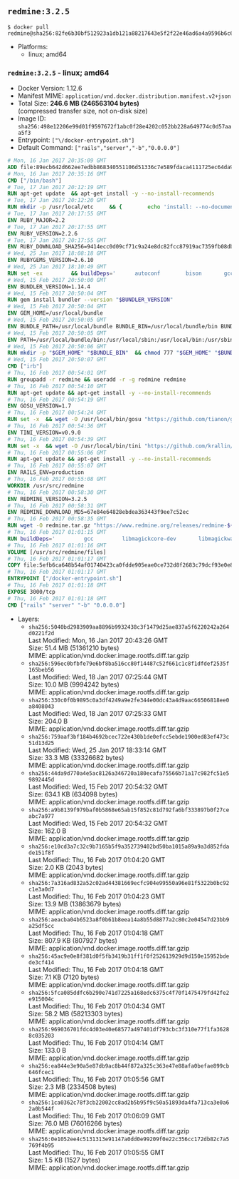 ## `redmine:3.2.5`

```console
$ docker pull redmine@sha256:82fe6b30bf512923a1db121a88217643e5f2f22e46ad6a4a9596b6c6e5a47eb9
```

-	Platforms:
	-	linux; amd64

### `redmine:3.2.5` - linux; amd64

-	Docker Version: 1.12.6
-	Manifest MIME: `application/vnd.docker.distribution.manifest.v2+json`
-	Total Size: **246.6 MB (246563104 bytes)**  
	(compressed transfer size, not on-disk size)
-	Image ID: `sha256:498e12206e99d01f9597672f1abc0f28e4202c052bb228a649774c0d57aaa5f3`
-	Entrypoint: `["\/docker-entrypoint.sh"]`
-	Default Command: `["rails","server","-b","0.0.0.0"]`

```dockerfile
# Mon, 16 Jan 2017 20:35:09 GMT
ADD file:89ecb642d662ee7edbb868340551106d51336c7e589fdaca4111725ec64da957 in / 
# Mon, 16 Jan 2017 20:35:16 GMT
CMD ["/bin/bash"]
# Tue, 17 Jan 2017 20:12:19 GMT
RUN apt-get update 	&& apt-get install -y --no-install-recommends 		bzip2 		ca-certificates 		libffi-dev 		libgdbm3 		libssl-dev 		libyaml-dev 		procps 		zlib1g-dev 	&& rm -rf /var/lib/apt/lists/*
# Tue, 17 Jan 2017 20:12:20 GMT
RUN mkdir -p /usr/local/etc 	&& { 		echo 'install: --no-document'; 		echo 'update: --no-document'; 	} >> /usr/local/etc/gemrc
# Tue, 17 Jan 2017 20:17:55 GMT
ENV RUBY_MAJOR=2.2
# Tue, 17 Jan 2017 20:17:55 GMT
ENV RUBY_VERSION=2.2.6
# Tue, 17 Jan 2017 20:17:55 GMT
ENV RUBY_DOWNLOAD_SHA256=9414ecc0d09cf71c9a24e8dc82fcc87919ac7359fb08db2791d6c32bfd157339
# Wed, 25 Jan 2017 18:08:18 GMT
ENV RUBYGEMS_VERSION=2.6.10
# Wed, 25 Jan 2017 18:10:49 GMT
RUN set -ex 		&& buildDeps=' 		autoconf 		bison 		gcc 		libbz2-dev 		libgdbm-dev 		libglib2.0-dev 		libncurses-dev 		libreadline-dev 		libxml2-dev 		libxslt-dev 		make 		ruby 		wget 		xz-utils 	' 	&& apt-get update 	&& apt-get install -y --no-install-recommends $buildDeps 	&& rm -rf /var/lib/apt/lists/* 		&& wget -O ruby.tar.xz "https://cache.ruby-lang.org/pub/ruby/${RUBY_MAJOR%-rc}/ruby-$RUBY_VERSION.tar.xz" 	&& echo "$RUBY_DOWNLOAD_SHA256 *ruby.tar.xz" | sha256sum -c - 		&& mkdir -p /usr/src/ruby 	&& tar -xJf ruby.tar.xz -C /usr/src/ruby --strip-components=1 	&& rm ruby.tar.xz 		&& cd /usr/src/ruby 		&& { 		echo '#define ENABLE_PATH_CHECK 0'; 		echo; 		cat file.c; 	} > file.c.new 	&& mv file.c.new file.c 		&& autoconf 	&& ./configure --disable-install-doc --enable-shared 	&& make -j"$(nproc)" 	&& make install 		&& apt-get purge -y --auto-remove $buildDeps 	&& cd / 	&& rm -r /usr/src/ruby 		&& gem update --system "$RUBYGEMS_VERSION"
# Wed, 15 Feb 2017 20:50:00 GMT
ENV BUNDLER_VERSION=1.14.4
# Wed, 15 Feb 2017 20:50:04 GMT
RUN gem install bundler --version "$BUNDLER_VERSION"
# Wed, 15 Feb 2017 20:50:04 GMT
ENV GEM_HOME=/usr/local/bundle
# Wed, 15 Feb 2017 20:50:05 GMT
ENV BUNDLE_PATH=/usr/local/bundle BUNDLE_BIN=/usr/local/bundle/bin BUNDLE_SILENCE_ROOT_WARNING=1 BUNDLE_APP_CONFIG=/usr/local/bundle
# Wed, 15 Feb 2017 20:50:05 GMT
ENV PATH=/usr/local/bundle/bin:/usr/local/sbin:/usr/local/bin:/usr/sbin:/usr/bin:/sbin:/bin
# Wed, 15 Feb 2017 20:50:06 GMT
RUN mkdir -p "$GEM_HOME" "$BUNDLE_BIN" 	&& chmod 777 "$GEM_HOME" "$BUNDLE_BIN"
# Wed, 15 Feb 2017 20:50:07 GMT
CMD ["irb"]
# Thu, 16 Feb 2017 00:54:01 GMT
RUN groupadd -r redmine && useradd -r -g redmine redmine
# Thu, 16 Feb 2017 00:54:10 GMT
RUN apt-get update && apt-get install -y --no-install-recommends 		ca-certificates 		wget 	&& rm -rf /var/lib/apt/lists/*
# Thu, 16 Feb 2017 00:54:19 GMT
ENV GOSU_VERSION=1.7
# Thu, 16 Feb 2017 00:54:24 GMT
RUN set -x 	&& wget -O /usr/local/bin/gosu "https://github.com/tianon/gosu/releases/download/$GOSU_VERSION/gosu-$(dpkg --print-architecture)" 	&& wget -O /usr/local/bin/gosu.asc "https://github.com/tianon/gosu/releases/download/$GOSU_VERSION/gosu-$(dpkg --print-architecture).asc" 	&& export GNUPGHOME="$(mktemp -d)" 	&& gpg --keyserver ha.pool.sks-keyservers.net --recv-keys B42F6819007F00F88E364FD4036A9C25BF357DD4 	&& gpg --batch --verify /usr/local/bin/gosu.asc /usr/local/bin/gosu 	&& rm -r "$GNUPGHOME" /usr/local/bin/gosu.asc 	&& chmod +x /usr/local/bin/gosu 	&& gosu nobody true
# Thu, 16 Feb 2017 00:54:36 GMT
ENV TINI_VERSION=v0.9.0
# Thu, 16 Feb 2017 00:54:39 GMT
RUN set -x 	&& wget -O /usr/local/bin/tini "https://github.com/krallin/tini/releases/download/$TINI_VERSION/tini" 	&& wget -O /usr/local/bin/tini.asc "https://github.com/krallin/tini/releases/download/$TINI_VERSION/tini.asc" 	&& export GNUPGHOME="$(mktemp -d)" 	&& gpg --keyserver ha.pool.sks-keyservers.net --recv-keys 6380DC428747F6C393FEACA59A84159D7001A4E5 	&& gpg --batch --verify /usr/local/bin/tini.asc /usr/local/bin/tini 	&& rm -r "$GNUPGHOME" /usr/local/bin/tini.asc 	&& chmod +x /usr/local/bin/tini 	&& tini -h
# Thu, 16 Feb 2017 00:55:06 GMT
RUN apt-get update && apt-get install -y --no-install-recommends 		imagemagick 		libmysqlclient18 		libpq5 		libsqlite3-0 				bzr 		git 		mercurial 		openssh-client 		subversion 	&& rm -rf /var/lib/apt/lists/*
# Thu, 16 Feb 2017 00:55:07 GMT
ENV RAILS_ENV=production
# Thu, 16 Feb 2017 00:55:08 GMT
WORKDIR /usr/src/redmine
# Thu, 16 Feb 2017 00:58:30 GMT
ENV REDMINE_VERSION=3.2.5
# Thu, 16 Feb 2017 00:58:31 GMT
ENV REDMINE_DOWNLOAD_MD5=67e84e64828ebdea363443f9ee7c52ec
# Thu, 16 Feb 2017 00:58:35 GMT
RUN wget -O redmine.tar.gz "https://www.redmine.org/releases/redmine-${REDMINE_VERSION}.tar.gz" 	&& echo "$REDMINE_DOWNLOAD_MD5 redmine.tar.gz" | md5sum -c - 	&& tar -xvf redmine.tar.gz --strip-components=1 	&& rm redmine.tar.gz files/delete.me log/delete.me 	&& mkdir -p tmp/pdf public/plugin_assets 	&& chown -R redmine:redmine ./
# Thu, 16 Feb 2017 01:01:15 GMT
RUN buildDeps=' 		gcc 		libmagickcore-dev 		libmagickwand-dev 		libmysqlclient-dev 		libpq-dev 		libsqlite3-dev 		make 		patch 	' 	&& set -ex 	&& apt-get update && apt-get install -y $buildDeps --no-install-recommends 	&& rm -rf /var/lib/apt/lists/* 	&& bundle install --without development test 	&& for adapter in mysql2 postgresql sqlite3; do 		echo "$RAILS_ENV:" > ./config/database.yml; 		echo "  adapter: $adapter" >> ./config/database.yml; 		bundle install --without development test; 	done 	&& rm ./config/database.yml 	&& apt-get purge -y --auto-remove $buildDeps
# Thu, 16 Feb 2017 01:01:16 GMT
VOLUME [/usr/src/redmine/files]
# Thu, 16 Feb 2017 01:01:17 GMT
COPY file:5efb6ca648b54af01740423ca0fdde905eae0ce732d8f2683c79dcf93e0e86c5 in / 
# Thu, 16 Feb 2017 01:01:17 GMT
ENTRYPOINT ["/docker-entrypoint.sh"]
# Thu, 16 Feb 2017 01:01:18 GMT
EXPOSE 3000/tcp
# Thu, 16 Feb 2017 01:01:18 GMT
CMD ["rails" "server" "-b" "0.0.0.0"]
```

-	Layers:
	-	`sha256:5040bd2983909aa8896b9932438c3f1479d25ae837a5f6220242a264d0221f2d`  
		Last Modified: Mon, 16 Jan 2017 20:43:26 GMT  
		Size: 51.4 MB (51361210 bytes)  
		MIME: application/vnd.docker.image.rootfs.diff.tar.gzip
	-	`sha256:596ec0bfbfe79e6bf8ba516cc80f14487c52f661c1c8f1dfdef2535f165beb56`  
		Last Modified: Wed, 18 Jan 2017 07:25:44 GMT  
		Size: 10.0 MB (9994242 bytes)  
		MIME: application/vnd.docker.image.rootfs.diff.tar.gzip
	-	`sha256:330c0f0b9895c0a3df4249a9e2fe344e00dc43a4d9aac66506818ee0a8408043`  
		Last Modified: Wed, 18 Jan 2017 07:25:33 GMT  
		Size: 204.0 B  
		MIME: application/vnd.docker.image.rootfs.diff.tar.gzip
	-	`sha256:759aaf3bf184b4692bcec722e430b1de0efcc5ebde1900ed83ef473c51d13d25`  
		Last Modified: Wed, 25 Jan 2017 18:33:14 GMT  
		Size: 33.3 MB (33326682 bytes)  
		MIME: application/vnd.docker.image.rootfs.diff.tar.gzip
	-	`sha256:44da9d770a4e5ac8126a346720a180ecafa75566b71a17c982fc51e59892445d`  
		Last Modified: Wed, 15 Feb 2017 20:54:32 GMT  
		Size: 634.1 KB (634098 bytes)  
		MIME: application/vnd.docker.image.rootfs.diff.tar.gzip
	-	`sha256:a9b8139f979baf0b5868e65ab15f852c81d792fa6bf333897b0f27ceabc7a977`  
		Last Modified: Wed, 15 Feb 2017 20:54:32 GMT  
		Size: 162.0 B  
		MIME: application/vnd.docker.image.rootfs.diff.tar.gzip
	-	`sha256:e10cd3a7c32c9b7165b5f9a352739402bd50ba1015a89a9a3d852fdade151f8f`  
		Last Modified: Thu, 16 Feb 2017 01:04:20 GMT  
		Size: 2.0 KB (2043 bytes)  
		MIME: application/vnd.docker.image.rootfs.diff.tar.gzip
	-	`sha256:7a316ad832a52c02ad44381669ecfc904e99550a96e81f5322b0bc92c1e3a0d7`  
		Last Modified: Thu, 16 Feb 2017 01:04:23 GMT  
		Size: 13.9 MB (13863679 bytes)  
		MIME: application/vnd.docker.image.rootfs.diff.tar.gzip
	-	`sha256:aeacba04b6523a8f0b61b8eea14a8b55d8877a2c80c2e04547d23bb9a25df5cc`  
		Last Modified: Thu, 16 Feb 2017 01:04:18 GMT  
		Size: 807.9 KB (807927 bytes)  
		MIME: application/vnd.docker.image.rootfs.diff.tar.gzip
	-	`sha256:45ac9e0e8f381d0f5fb3419b31ff1f0f252613929d9d150e15952bdede3cf414`  
		Last Modified: Thu, 16 Feb 2017 01:04:18 GMT  
		Size: 7.1 KB (7120 bytes)  
		MIME: application/vnd.docker.image.rootfs.diff.tar.gzip
	-	`sha256:5fca085ddfc6b290e741d7225a168edc6375c4f70f1475479fd42fe2e915004c`  
		Last Modified: Thu, 16 Feb 2017 01:04:34 GMT  
		Size: 58.2 MB (58213303 bytes)  
		MIME: application/vnd.docker.image.rootfs.diff.tar.gzip
	-	`sha256:969036701fdc4d03e40e68577a497401df793cbc3f310e77f1fa36288c035203`  
		Last Modified: Thu, 16 Feb 2017 01:04:14 GMT  
		Size: 133.0 B  
		MIME: application/vnd.docker.image.rootfs.diff.tar.gzip
	-	`sha256:ea844e3e90a5e87db9ac8b44f872a325c363e47e88afa0befae899cb646fcec1`  
		Last Modified: Thu, 16 Feb 2017 01:05:56 GMT  
		Size: 2.3 MB (2334508 bytes)  
		MIME: application/vnd.docker.image.rootfs.diff.tar.gzip
	-	`sha256:1ca0362c78f3cb22002cc8ad2b5b95f9c50a51893da4fa713ca3e0a62a0b544f`  
		Last Modified: Thu, 16 Feb 2017 01:06:09 GMT  
		Size: 76.0 MB (76016266 bytes)  
		MIME: application/vnd.docker.image.rootfs.diff.tar.gzip
	-	`sha256:0e1052ee4c5131313e91147a0dd0e99209f0e22c356cc172db82c7a5769f4b95`  
		Last Modified: Thu, 16 Feb 2017 01:05:55 GMT  
		Size: 1.5 KB (1527 bytes)  
		MIME: application/vnd.docker.image.rootfs.diff.tar.gzip
